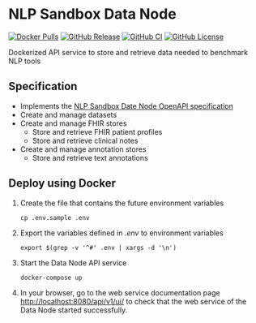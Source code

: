 # NLP Sandbox Data Node

[![Docker Pulls](https://img.shields.io/docker/pulls/nlpsandbox/data-node.svg?color=94398d&labelColor=555555&logoColor=ffffff&style=for-the-badge&label=pulls&logo=docker)](https://hub.docker.com/r/nlpsandbox/data-node)
[![GitHub Release](https://img.shields.io/github/release/Sage-Bionetworks/nlp-sandbox-data-node-i2b2-2014.svg?include_prereleases&color=94398d&labelColor=555555&logoColor=ffffff&style=for-the-badge&logo=github)](https://github.com/Sage-Bionetworks/nlp-sandbox-data-node-i2b2-2014/releases)
[![GitHub CI](https://img.shields.io/github/workflow/status/Sage-Bionetworks/nlp-sandbox-data-node-i2b2-2014/ci.svg?color=94398d&labelColor=555555&logoColor=ffffff&style=for-the-badge&logo=github)](https://github.com/Sage-Bionetworks/nlp-sandbox-data-node-i2b2-2014)
[![GitHub License](https://img.shields.io/github/license/Sage-Bionetworks/nlp-sandbox-data-node-i2b2-2014.svg?color=94398d&labelColor=555555&logoColor=ffffff&style=for-the-badge&logo=github)](https://github.com/Sage-Bionetworks/nlp-sandbox-data-node-i2b2-2014)

Dockerized API service to store and retrieve data needed to benchmark NLP tools

## Specification

- Implements the [NLP Sandbox Date Node OpenAPI specification]
- Create and manage datasets
- Create and manage FHIR stores
  - Store and retrieve FHIR patient profiles
  - Store and retrieve clinical notes
- Create and manage annotation stores
  - Store and retrieve text annotations

## Deploy using Docker

1. Create the file that contains the future environment variables

       cp .env.sample .env

2. Export the variables defined in *.env* to environment variables

       export $(grep -v '^#' .env | xargs -d '\n')

3. Start the Data Node API service

       docker-compose up

4. In your browser, go to the web service documentation page
   <http://localhost:8080/api/v1/ui/> to check that the web service of the Data
   Node started successfully.

<!-- Definitions -->

[NLP Sandbox Date Node OpenAPI specification]: https://github.com/Sage-Bionetworks/nlp-sandbox-schemas